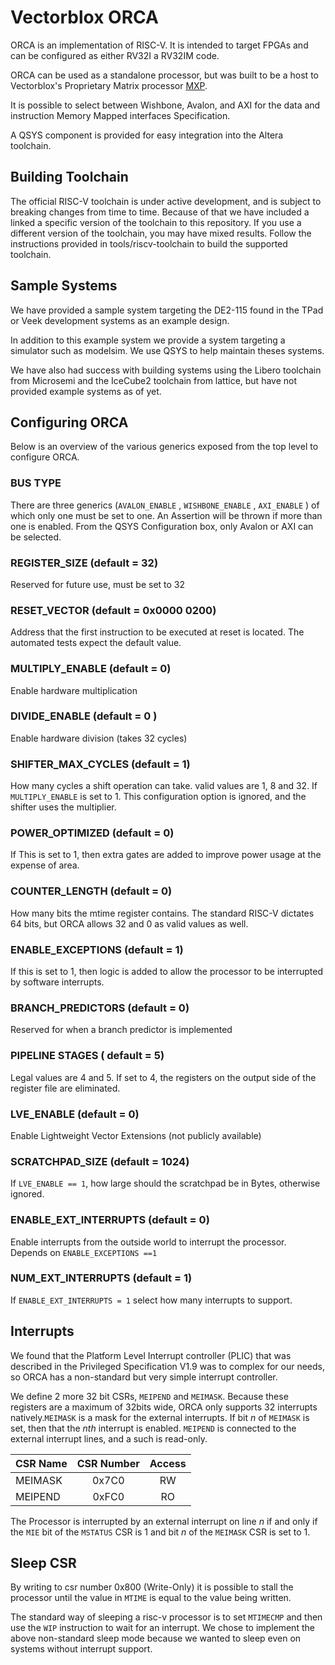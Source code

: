 Vectorblox ORCA
================

ORCA is an implementation of RISC-V. It is intended to target FPGAs and can be configured as either RV32I a RV32IM code.

ORCA can be used as a standalone processor, but was built to be a host to Vectorblox's Proprietary Matrix processor
[MXP](https://github.com/VectorBlox/mxp).

It is possible to select between Wishbone, Avalon, and AXI for the data and instruction Memory Mapped interfaces Specification.

A QSYS component is provided for easy integration into the Altera toolchain.


Building Toolchain
-----------------

The official RISC-V toolchain is under active development, and is subject to breaking changes from time to time. Because of that we
have included a linked a specific version of the toolchain to this repository. If you use a different version of the toolchain, you
may have mixed results. Follow the instructions provided in tools/riscv-toolchain to build the supported toolchain.



Sample Systems
--------------

We have provided a sample system targeting the DE2-115 found in the TPad or Veek development systems as an example design.

In addition to this example system we provide a system targeting a simulator such as modelsim. We use QSYS to help maintain
theses systems.

We have also had success with building systems using the Libero toolchain from Microsemi and the IceCube2 toolchain from lattice,
but have not provided example systems as of yet.



Configuring ORCA
----------------

Below is an overview of the various generics exposed from the top level to configure ORCA.

### BUS TYPE


There are three generics (`AVALON_ENABLE` ,  `WISHBONE_ENABLE` , `AXI_ENABLE` ) of which only one must
be set to one. An Assertion will be thrown if more than one is enabled. From the QSYS Configuration
box, only Avalon or AXI can be selected.

### REGISTER_SIZE (default = 32)

Reserved for future use, must be set to 32

### RESET_VECTOR (default = 0x0000 0200)

Address that the first instruction to be executed at reset is located. The automated tests expect the default value.

### MULTIPLY_ENABLE (default = 0)

Enable hardware multiplication

### DIVIDE_ENABLE (default = 0 )

Enable hardware division (takes 32 cycles)

### SHIFTER_MAX_CYCLES (default = 1)

How many cycles a shift operation can take. valid values are 1, 8 and 32. If `MULTIPLY_ENABLE` is set to 1. This
configuration option is ignored, and the shifter uses the multiplier.

### POWER_OPTIMIZED (default = 0)

If This is set to 1, then extra gates are added to improve power usage at the expense of area.


### COUNTER_LENGTH (default = 0)

How many bits the mtime register contains. The standard RISC-V dictates 64 bits, but ORCA allows 32 and 0 as valid
values as well.

### ENABLE_EXCEPTIONS (default = 1)

If this is set to 1, then logic is added to allow the processor to be interrupted by software interrupts.

### BRANCH_PREDICTORS (default = 0)

Reserved for when a branch predictor is implemented

### PIPELINE STAGES ( default = 5)

Legal values are 4 and 5. If set to 4, the registers on the output side of the register file are eliminated.

### LVE_ENABLE (default = 0)

Enable Lightweight Vector Extensions (not publicly available)

### SCRATCHPAD_SIZE (default = 1024)

If `LVE_ENABLE == 1`, how large should the scratchpad be in Bytes, otherwise ignored.

### ENABLE_EXT_INTERRUPTS (default = 0)

Enable interrupts from the outside world to interrupt the processor. Depends on `ENABLE_EXCEPTIONS ==1`

### NUM_EXT_INTERRUPTS (default = 1)

If `ENABLE_EXT_INTERRUPTS = 1` select how many interrupts to support.


Interrupts
----------------------

We found that the Platform Level Interrupt controller (PLIC) that was described in the Privileged Specification V1.9
was to complex for our needs, so ORCA has a non-standard but very simple interrupt controller.

We define 2 more 32 bit CSRs, `MEIPEND` and `MEIMASK`. Because these registers are a maximum of 32bits wide, ORCA only
supports 32 interrupts natively.`MEIMASK` is a mask for the external interrupts. If bit *n* of `MEIMASK` is set, then
that the *nth* interrupt is enabled. `MEIPEND` is connected to the external interrupt lines, and a such is read-only.

|**CSR Name** | **CSR Number** | **Access**|
|:------------|:--------------:|:---------:|
|MEIMASK      | 0x7C0          | RW |
|MEIPEND      | 0xFC0          | RO |

The Processor is interrupted by an external interrupt on line *n* if and only if the `MIE` bit of the `MSTATUS` CSR is 1 and
bit *n* of the `MEIMASK` CSR is set to 1.

Sleep CSR
----------------------

By writing to csr number 0x800 (Write-Only) it is possible to stall the processor until the value in `MTIME` is equal to
the value being written.

The standard way of sleeping a risc-v processor is to set `MTIMECMP` and then use the `WIP` instruction to wait for an
interrupt. We chose to implement the above non-standard sleep mode because we wanted to sleep even on systems
without interrupt support.
